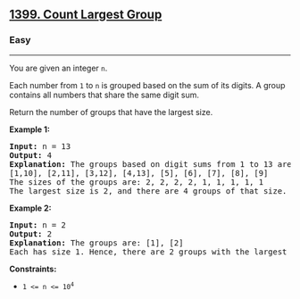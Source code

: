 ### <h2><a href="https://leetcode.com/problems/count-largest-group/">1399. Count Largest Group</a></h2>  
<h3>Easy</h3>  
<hr>  
<div>  
<p>You are given an integer <code>n</code>.</p>

<p>Each number from <code>1</code> to <code>n</code> is grouped based on the sum of its digits. A group contains all numbers that share the same digit sum.</p>

<p>Return the number of groups that have the largest size.</p>

<p><strong>Example 1:</strong></p>
<pre>
<strong>Input:</strong> n = 13
<strong>Output:</strong> 4
<strong>Explanation:</strong> The groups based on digit sums from 1 to 13 are:
[1,10], [2,11], [3,12], [4,13], [5], [6], [7], [8], [9]
The sizes of the groups are: 2, 2, 2, 2, 1, 1, 1, 1, 1
The largest size is 2, and there are 4 groups of that size.
</pre>

<p><strong>Example 2:</strong></p>
<pre>
<strong>Input:</strong> n = 2
<strong>Output:</strong> 2
<strong>Explanation:</strong> The groups are: [1], [2]
Each has size 1. Hence, there are 2 groups with the largest size.
</pre>

<p><strong>Constraints:</strong></p>
<ul>
  <li><code>1 <= n <= 10<sup>4</sup></code></li>
</ul>
</div>
